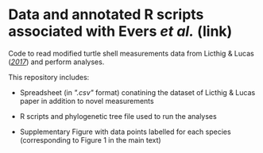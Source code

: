 # Data and annotated R scripts associated with Evers _et al._ (link)

Code to read modified turtle shell measurements data from Licthig & Lucas ([_2017_](https://doi.org/10.1016/j.palwor.2017.02.001)) and perform analyses.

This repository includes:

- Spreadsheet (in _".csv"_ format) conatining the dataset of Licthig & Lucas paper in addition to novel measurements

- R scripts and phylogenetic tree file used to run the analyses

- Supplementary Figure with data points labelled for each species (corresponding to Figure 1 in the main text)
